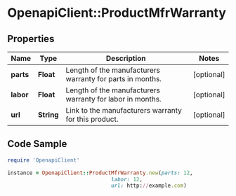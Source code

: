 # OpenapiClient::ProductMfrWarranty

## Properties

Name | Type | Description | Notes
------------ | ------------- | ------------- | -------------
**parts** | **Float** | Length of the manufacturers warranty for parts in months. | [optional] 
**labor** | **Float** | Length of the manufacturers warranty for labor in months. | [optional] 
**url** | **String** | Link to the manufacturers warranty for this product. | [optional] 

## Code Sample

```ruby
require 'OpenapiClient'

instance = OpenapiClient::ProductMfrWarranty.new(parts: 12,
                                 labor: 12,
                                 url: http://example.com)
```


